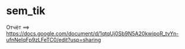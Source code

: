 # sem_tik

Отчёт ==> https://docs.google.com/document/d/1qtqUj0Sb9N5A20kwipoR_tvYn-ufnNeIqFp9zLFeTC0/edit?usp=sharing
